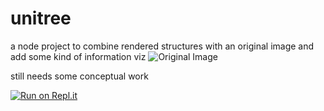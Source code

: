 # unitree

a node project to combine rendered structures with an original image and add some kind of information viz
![Original Image](http://cloud.fprager.de/index.php/apps/files_sharing/publicpreview/6agJjGLGQGTJYk5?x=2736&y=1088&a=true&file=imageOrig.png&scalingup=0)


still needs some conceptual work

[![Run on Repl.it](https://repl.it/badge/github/fPrager/unitree)](https://repl.it/github/fPrager/unitree)